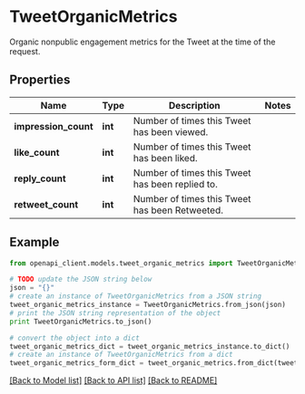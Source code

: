 # TweetOrganicMetrics

Organic nonpublic engagement metrics for the Tweet at the time of the request.

## Properties
Name | Type | Description | Notes
------------ | ------------- | ------------- | -------------
**impression_count** | **int** | Number of times this Tweet has been viewed. | 
**like_count** | **int** | Number of times this Tweet has been liked. | 
**reply_count** | **int** | Number of times this Tweet has been replied to. | 
**retweet_count** | **int** | Number of times this Tweet has been Retweeted. | 

## Example

```python
from openapi_client.models.tweet_organic_metrics import TweetOrganicMetrics

# TODO update the JSON string below
json = "{}"
# create an instance of TweetOrganicMetrics from a JSON string
tweet_organic_metrics_instance = TweetOrganicMetrics.from_json(json)
# print the JSON string representation of the object
print TweetOrganicMetrics.to_json()

# convert the object into a dict
tweet_organic_metrics_dict = tweet_organic_metrics_instance.to_dict()
# create an instance of TweetOrganicMetrics from a dict
tweet_organic_metrics_form_dict = tweet_organic_metrics.from_dict(tweet_organic_metrics_dict)
```
[[Back to Model list]](../README.md#documentation-for-models) [[Back to API list]](../README.md#documentation-for-api-endpoints) [[Back to README]](../README.md)


